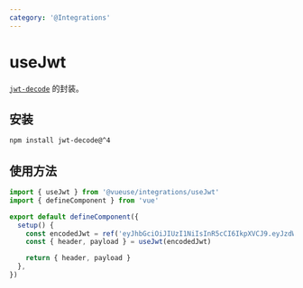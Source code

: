 ```yaml
---
category: '@Integrations'
---
```


# useJwt

[`jwt-decode`](https://github.com/auth0/jwt-decode) 的封装。

## 安装

```bash
npm install jwt-decode@^4
```

## 使用方法

```typescript
import { useJwt } from '@vueuse/integrations/useJwt'
import { defineComponent } from 'vue'

export default defineComponent({
  setup() {
    const encodedJwt = ref('eyJhbGciOiJIUzI1NiIsInR5cCI6IkpXVCJ9.eyJzdWIiOiIxMjM0NTY3ODkwIiwiaWF0IjoxNTE2MjM5MDIyfQ.L8i6g3PfcHlioHCCPURC9pmXT7gdJpx3kOoyAfNUwCc')
    const { header, payload } = useJwt(encodedJwt)

    return { header, payload }
  },
})
```
